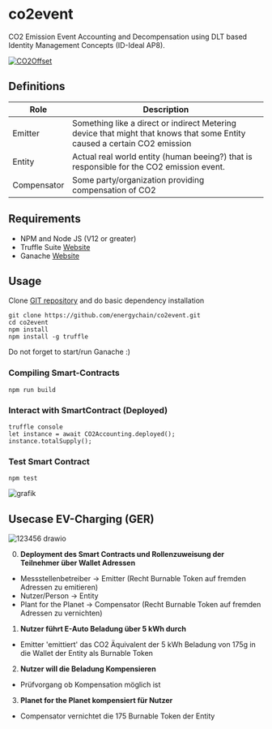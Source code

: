# co2event
CO2 Emission Event Accounting and Decompensation using DLT based Identity Management Concepts (ID-Ideal AP8).

[![CO2Offset](https://api.corrently.io/v2.0/ghgmanage/statusimg?host=co2event&svg=1)](https://co2offset.io/badge.html?host=co2event)



## Definitions
| Role      | Description |
| ----------- | ----------- |
| Emitter      | Something like a direct or indirect Metering device that might that knows that some Entity caused a certain CO2 emission |
| Entity   | Actual real world entity (human beeing?) that is responsible for the CO2 emission event. |
| Compensator | Some party/organization providing compensation of CO2 |

## Requirements
- NPM and Node JS (V12 or greater)
- Truffle Suite [Website](https://www.trufflesuite.com/)
- Ganache [Website](https://www.trufflesuite.com/ganache)

## Usage
Clone [GIT repository](https://github.com/energychain/co2event) and do basic dependency installation

```shell
git clone https://github.com/energychain/co2event.git
cd co2event
npm install
npm install -g truffle
```

Do not forget to start/run Ganache :)

### Compiling Smart-Contracts
```shell
npm run build
```

### Interact with SmartContract (Deployed)
```shell
truffle console
let instance = await CO2Accounting.deployed();
instance.totalSupply();
```

### Test Smart Contract
```shell
npm test
```
![grafik](https://user-images.githubusercontent.com/37406473/136347539-03eb09f6-2620-4de7-a29c-4e25561c20ac.png)

## Usecase EV-Charging (GER)

![123456 drawio](https://user-images.githubusercontent.com/37406473/136455105-b984ba25-2624-4aa8-8e9a-5fed4fc09eeb.png)


0. **Deployment des Smart Contracts und Rollenzuweisung der Teilnehmer über Wallet Adressen**
- Messstellenbetreiber -> Emitter (Recht Burnable Token auf fremden Adressen zu emitieren)
- Nutzer/Person -> Entity
- Plant for the Planet -> Compensator (Recht Burnable Token auf fremden Adressen zu vernichten)

1. **Nutzer führt E-Auto Beladung über 5 kWh durch**
- Emitter 'emittiert' das CO2 Äquivalent der 5 kWh Beladung von 175g in die Wallet der Entity als Burnable Token

2. **Nutzer will die Beladung Kompensieren**
- Prüfvorgang ob Kompensation möglich ist

3. **Planet for the Planet kompensiert für Nutzer**
- Compensator vernichtet die 175 Burnable Token der Entity
